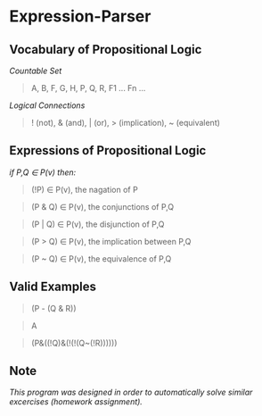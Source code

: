 # Expression-Parser

## Vocabulary of Propositional Logic

*Countable Set*
> A, B, F, G, H, P, Q, R, F1 ... Fn ...

*Logical Connections*
> ! (not), & (and), | (or), > (implication), ~ (equivalent)

## Expressions of Propositional Logic
*if P,Q ∈ P(v) then:*

> (!P) ∈ P(v), the nagation of P

> (P & Q) ∈ P(v), the conjunctions of P,Q

> (P | Q) ∈ P(v), the disjunction of P,Q

> (P > Q) ∈ P(v), the implication between P,Q

> (P ~ Q) ∈ P(v), the equivalence of P,Q

## Valid Examples
> (P - (Q & R))

> A

> (P&((!Q)&(!(!(Q~(!R))))))


## Note
*This program was designed in order to automatically solve similar excercises (homework assignment).*  
